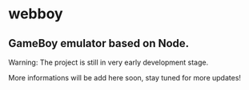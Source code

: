 # webboy
## GameBoy emulator based on Node.

Warning: The project is still in very early development stage.

More informations will be add here soon, stay tuned for more updates!
